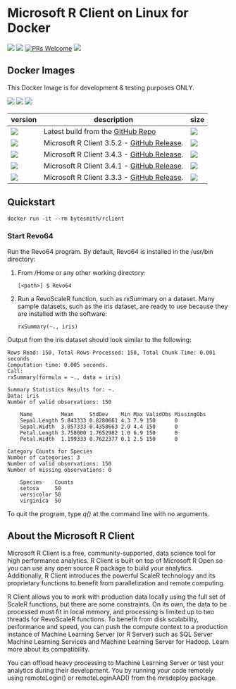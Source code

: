 # Microsoft R Client on Linux for Docker

[![](https://img.shields.io/github/license/mashape/apistatus.svg)](https://github.com/SaschaDittmann/docker-images-rclient)
[![](https://img.shields.io/github/tag/SaschaDittmann/docker-images-rclient.svg)](https://github.com/SaschaDittmann/docker-images-rclient)
[![PRs Welcome](https://img.shields.io/badge/PRs-welcome-brightgreen.svg?style=flat-square)](http://makeapullrequest.com)
[![](https://ga4gh.datainsights.cloud/api?repo=docker-images-rclient)](https://github.com/SaschaDittmann/gaforgithub)

## Docker Images

This Docker Image is for development & testing purposes ONLY.

[![](https://img.shields.io/docker/pulls/bytesmith/rclient.svg)](https://hub.docker.com/r/bytesmith/rclient)
[![](https://img.shields.io/docker/automated/bytesmith/rclient.svg)](https://hub.docker.com/r/bytesmith/rclient/builds)
[![](https://img.shields.io/docker/cloud/build/bytesmith/rclient.svg)](https://hub.docker.com/r/bytesmith/rclient/builds)

version          | description                               | size 
---------------- | ----------------------------------------- | ------
[![](https://images.microbadger.com/badges/version/bytesmith/rclient.svg)](https://hub.docker.com/r/bytesmith/rclient) | Latest build from the [GitHub Repo](https://github.com/SaschaDittmann/docker-images-rclient) | [![](https://images.microbadger.com/badges/image/bytesmith/rclient.svg)](https://microbadger.com/images/bytesmith/rclient)
[![](https://images.microbadger.com/badges/version/bytesmith/rclient:3.5.2.svg)](https://hub.docker.com/r/bytesmith/rclient) | Microsoft R Client 3.5.2 - [GitHub Release](https://github.com/SaschaDittmann/docker-images-rclient/releases/tag/3.5.2).  | [![](https://images.microbadger.com/badges/image/bytesmith/rclient:3.5.2.svg)](https://microbadger.com/images/bytesmith/rclient:3.5.2)
[![](https://images.microbadger.com/badges/version/bytesmith/rclient:3.4.3.svg)](https://hub.docker.com/r/bytesmith/rclient) | Microsoft R Client 3.4.3 - [GitHub Release](https://github.com/SaschaDittmann/docker-images-rclient/releases/tag/3.4.3).  | [![](https://images.microbadger.com/badges/image/bytesmith/rclient:3.4.3.svg)](https://microbadger.com/images/bytesmith/rclient:3.4.3)
[![](https://images.microbadger.com/badges/version/bytesmith/rclient:3.4.1.svg)](https://hub.docker.com/r/bytesmith/rclient) | Microsoft R Client 3.4.1 - [GitHub Release](https://github.com/SaschaDittmann/docker-images-rclient/releases/tag/3.4.1).  | [![](https://images.microbadger.com/badges/image/bytesmith/rclient:3.4.1.svg)](https://microbadger.com/images/bytesmith/rclient:3.4.1)
[![](https://images.microbadger.com/badges/version/bytesmith/rclient:3.3.3.svg)](https://hub.docker.com/r/bytesmith/rclient) | Microsoft R Client 3.3.3 - [GitHub Release](https://github.com/SaschaDittmann/docker-images-rclient/releases/tag/3.3.3).  | [![](https://images.microbadger.com/badges/image/bytesmith/rclient:3.3.3.svg)](https://microbadger.com/images/bytesmith/rclient:3.3.3)

## Quickstart

```
docker run -it --rm bytesmith/rclient
```

### Start Revo64

Run the Revo64 program. By default, Revo64 is installed in the /usr/bin directory:

1. From /Home or any other working directory:
    ```
    [<path>] $ Revo64
    ```

2. Run a RevoScaleR function, such as rxSummary on a dataset. Many sample datasets, such as the iris dataset, are ready to use because they are installed with the software:
    ```
    rxSummary(~., iris)
    ```

Output from the iris dataset should look similar to the following:

```
Rows Read: 150, Total Rows Processed: 150, Total Chunk Time: 0.001 seconds
Computation time: 0.005 seconds.
Call:
rxSummary(formula = ~., data = iris)

Summary Statistics Results for: ~.
Data: iris
Number of valid observations: 150

    Name         Mean     StdDev    Min Max ValidObs MissingObs
    Sepal.Length 5.843333 0.8280661 4.3 7.9 150      0
    Sepal.Width  3.057333 0.4358663 2.0 4.4 150      0
    Petal.Length 3.758000 1.7652982 1.0 6.9 150      0
    Petal.Width  1.199333 0.7622377 0.1 2.5 150      0

Category Counts for Species
Number of categories: 3
Number of valid observations: 150
Number of missing observations: 0

    Species    Counts
    setosa     50
    versicolor 50
    virginica  50
```

To quit the program, type *q()* at the command line with no arguments.

## About the Microsoft R Client

Microsoft R Client is a free, community-supported, data science tool for high performance analytics. R Client is built on top of Microsoft R Open so you can use any open source R package to build your analytics. Additionally, R Client introduces the powerful ScaleR technology and its proprietary functions to benefit from parallelization and remote computing.

R Client allows you to work with production data locally using the full set of ScaleR functions, but there are some constraints. On its own, the data to be processed must fit in local memory, and processing is limited up to two threads for RevoScaleR functions. To benefit from disk scalability, performance and speed, you can push the compute context to a production instance of Machine Learning Server (or R Server) such as SQL Server Machine Learning Services and Machine Learning Server for Hadoop. Learn more about its compatibility.

You can offload heavy processing to Machine Learning Server or test your analytics during their development. You by running your code remotely using remoteLogin() or remoteLoginAAD() from the mrsdeploy package.
